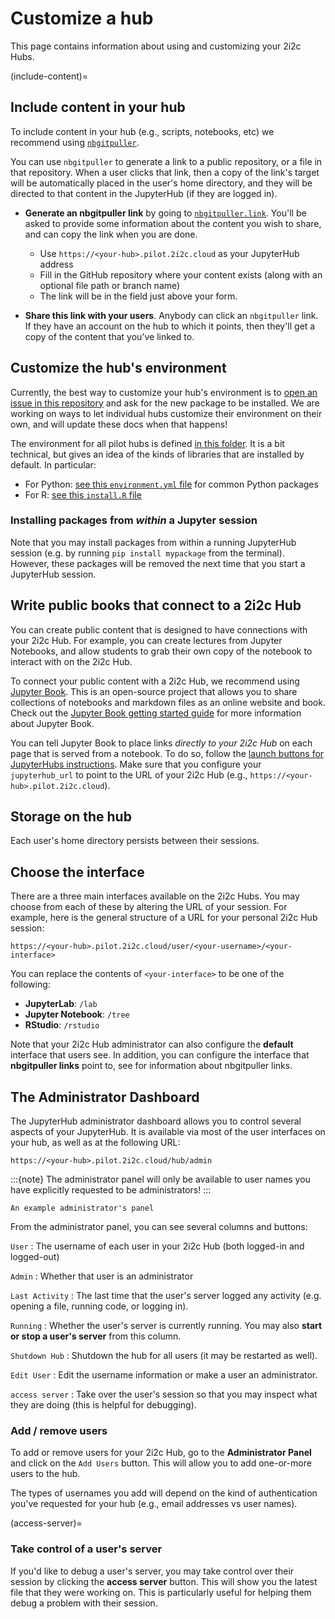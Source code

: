 # Customize a hub

This page contains information about using and customizing your 2i2c Hubs.

(include-content)=
## Include content in your hub

To include content in your hub (e.g., scripts, notebooks, etc) we recommend using [`nbgitpuller`](https://jupyterhub.github.io/nbgitpuller).

You can use `nbgitpuller` to generate a link to a public repository, or a file in that repository. When a user clicks that link, then a copy of the link's target will be automatically placed in the user's home directory, and they will be directed to that content in the JupyterHub (if they are logged in).

- **Generate an nbgitpuller link** by going to [`nbgitpuller.link`](http://nbgitpuller.link/). You'll be asked to provide some information about the content you wish to share, and can copy the link when you are done.
  - Use `https://<your-hub>.pilot.2i2c.cloud` as your JupyterHub address
  - Fill in the GitHub repository where your content exists (along with an optional file path or branch name)
  - The link will be in the field just above your form.

- **Share this link with your users**. Anybody can click an `nbgitpuller` link. If they have an account on the hub to which it points, then they'll get a copy of the content that you've linked to.

## Customize the hub's environment

Currently, the best way to customize your hub's environment is to [open an issue in this repository](https://github.com/2i2c-org/pilot/issues/new) and ask for the new package to be installed. We are working on ways to let individual hubs customize their environment on their own, and will update these docs when that happens!

The environment for all pilot hubs is defined [in this folder](https://github.com/2i2c-org/low-touch-hubs/tree/master/image). It is a bit technical, but gives an idea of the kinds of libraries that are installed by default. In particular:

- For Python: [see this `environment.yml` file](https://github.com/2i2c-org/low-touch-hubs/blob/master/image/environment.yml) for common Python packages
- For R: [see this `install.R` file](https://github.com/2i2c-org/low-touch-hubs/blob/master/image/install.R)

### Installing packages from *within* a Jupyter session

Note that you may install packages from within a running JupyterHub session (e.g. by running `pip install mypackage` from the terminal). However, these packages will be removed the next time that you start a JupyterHub session.

## Write public books that connect to a 2i2c Hub

You can create public content that is designed to have connections with your 2i2c Hub. For example, you can create lectures from Jupyter Notebooks, and allow students to grab their own copy of the notebook to interact with on the 2i2c Hub.

To connect your public content with a 2i2c Hub, we recommend using [Jupyter Book](https://jupyterbook.org). This is an open-source project that allows you to share collections of notebooks and markdown files as an online website and book. Check out the [Jupyter Book getting started guide](https://jupyterbook.org/start/overview.html) for more information about Jupyter Book.

You can tell Jupyter Book to place links *directly to your 2i2c Hub* on each page that is served from a notebook. To do so, follow the [launch buttons for JupyterHubs instructions](https://jupyterbook.org/interactive/launchbuttons.html#jupyterhub-buttons-for-your-pages). Make sure that you configure your `jupyterhub_url` to point to the URL of your 2i2c Hub (e.g., `https://<your-hub>.pilot.2i2c.cloud`).

## Storage on the hub

Each user's home directory persists between their sessions.

## Choose the interface

There are a three main interfaces available on the 2i2c Hubs. You may choose from each of these by altering the URL of your session. For example, here is the general structure of a URL for your personal 2i2c Hub session:

```
https://<your-hub>.pilot.2i2c.cloud/user/<your-username>/<your-interface>
```

You can replace the contents of `<your-interface>` to be one of the following:

- **JupyterLab**: `/lab`
- **Jupyter Notebook**: `/tree`
- **RStudio**: `/rstudio`

Note that your 2i2c Hub administrator can also configure the **default** interface that users see. In addition, you can configure the interface that **nbgitpuller links** point to, see [](include-content) for information about nbgitpuller links.

## The Administrator Dashboard

The JupyterHub administrator dashboard allows you to control several aspects of your JupyterHub. It is available via most of the user interfaces on your hub, as well as at the following URL:

```
https://<your-hub>.pilot.2i2c.cloud/hub/admin
```

:::{note}
The administrator panel will only be available to user names you have explicitly requested to be administrators!
:::

```{figure} images/admin-panel.png
An example administrator's panel
```

From the administrator panel, you can see several columns and buttons:

`User`
: The username of each user in your 2i2c Hub (both logged-in and logged-out)

`Admin`
: Whether that user is an administrator

`Last Activity`
: The last time that the user's server logged any activity (e.g. opening a file, running code, or logging in).

`Running`
: Whether the user's server is currently running. You may also **start or stop a user's server** from this column.

`Shutdown Hub`
: Shutdown the hub for all users (it may be restarted as well).

`Edit User`
: Edit the username information or make a user an administrator.

`access server`
: Take over the user's session so that you may inspect what they are doing (this is helpful for debugging).

### Add / remove users

To add or remove users for your 2i2c Hub, go to the **Administrator Panel** and click on the `Add Users` button. This will allow you to add one-or-more users to the hub.

The types of usernames you add will depend on the kind of authentication you've requested for your hub (e.g., email addresses vs user names).

(access-server)=
### Take control of a user's server

If you'd like to debug a user's server, you may take control over their session by clicking the **access server** button. This will show you the latest file that they were working on. This is particularly useful for helping them debug a problem with their session.
